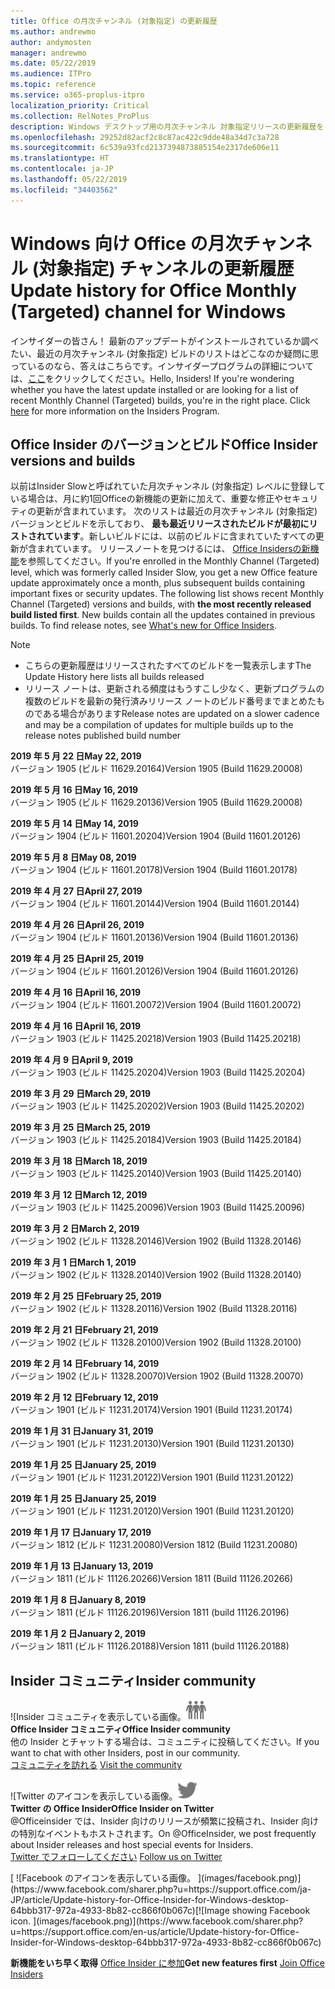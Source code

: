 ```yaml
---
title: Office の月次チャンネル (対象指定) の更新履歴
ms.author: andrewmo
author: andymosten
manager: andrewmo
ms.date: 05/22/2019
ms.audience: ITPro
ms.topic: reference
ms.service: o365-proplus-itpro
localization_priority: Critical
ms.collection: RelNotes_ProPlus
description: Windows デスクトップ用の月次チャンネル 対象指定リリースの更新履歴を Insider の皆様に提供します。
ms.openlocfilehash: 29252d82acf2c8c87ac422c9dde48a34d7c3a728
ms.sourcegitcommit: 6c539a93fcd2137394873885154e2317de606e11
ms.translationtype: HT
ms.contentlocale: ja-JP
ms.lasthandoff: 05/22/2019
ms.locfileid: "34403562"
---
```

# <a name="update-history-for-office-monthly-targeted-channel-for-windows"></a><span data-ttu-id="4bf26-103">Windows 向け Office の月次チャンネル (対象指定) チャンネルの更新履歴</span><span class="sxs-lookup"><span data-stu-id="4bf26-103">Update history for Office Monthly (Targeted) channel for Windows</span></span>

<span data-ttu-id="4bf26-p101">インサイダーの皆さん！ 最新のアップデートがインストールされているか調べたい、最近の月次チャンネル (対象指定) ビルドのリストはどこなのか疑問に思っているのなら、答えはこちらです。インサイダープログラムの詳細については、[ここ](https://insider.office.com/)をクリックしてください。</span><span class="sxs-lookup"><span data-stu-id="4bf26-p101">Hello, Insiders! If you're wondering whether you have the latest update installed or are looking for a list of recent Monthly Channel (Targeted) builds, you're in the right place. Click [here](https://insider.office.com/) for more information on the Insiders Program.</span></span>

## <a name="office-insider-versions-and-builds"></a><span data-ttu-id="4bf26-107">Office Insider のバージョンとビルド</span><span class="sxs-lookup"><span data-stu-id="4bf26-107">Office Insider versions and builds</span></span>

<span data-ttu-id="4bf26-p102">以前はInsider Slowと呼ばれていた月次チャンネル (対象指定) レベルに登録している場合は、月に約1回Officeの新機能の更新に加えて、重要な修正やセキュリティの更新が含まれています。 次のリストは最近の月次チャンネル (対象指定) バージョンとビルドを示しており、 **最も最近リリースされたビルドが最初にリストされています**。新しいビルドには、以前のビルドに含まれていたすべての更新が含まれています。 リリースノートを見つけるには、 [Office Insidersの新機能](https://support.office.com/ja-JP/article/what-s-new-for-office-insiders-c152d1e2-96ff-4ce9-8c14-e74e13847a24)を参照してください。</span><span class="sxs-lookup"><span data-stu-id="4bf26-p102">If you're enrolled in the Monthly Channel (Targeted) level, which was formerly called Insider Slow, you get a new Office feature update approximately once a month, plus subsequent builds containing important fixes or security updates. The following list shows recent Monthly Channel (Targeted) versions and builds, with **the most recently released build listed first**. New builds contain all the updates contained in previous builds. To find release notes, see [What's new for Office Insiders](https://support.office.com/en-us/article/what-s-new-for-office-insiders-c152d1e2-96ff-4ce9-8c14-e74e13847a24).</span></span>

> [!NOTE]
> - <span data-ttu-id="4bf26-112">こちらの更新履歴はリリースされたすべてのビルドを一覧表示します</span><span class="sxs-lookup"><span data-stu-id="4bf26-112">The Update History here lists all builds released</span></span>
> - <span data-ttu-id="4bf26-113">リリース ノートは、更新される頻度はもうすこし少なく、更新プログラムの複数のビルドを最新の発行済みリリース ノートのビルド番号までまとめたものである場合があります</span><span class="sxs-lookup"><span data-stu-id="4bf26-113">Release notes are updated on a slower cadence and may be a compilation of updates for multiple builds up to the release notes published build number</span></span>

[//]: # (削除禁止)

<span data-ttu-id="4bf26-115">**2019 年 5 月 22 日**</span><span class="sxs-lookup"><span data-stu-id="4bf26-115">**May 22, 2019**</span></span><br/> <span data-ttu-id="4bf26-116">バージョン 1905 (ビルド 11629.20164)</span><span class="sxs-lookup"><span data-stu-id="4bf26-116">Version 1905 (Build 11629.20008)</span></span><br/>

<span data-ttu-id="4bf26-117">**2019 年 5 月 16 日**</span><span class="sxs-lookup"><span data-stu-id="4bf26-117">**May 16, 2019**</span></span><br/>
<span data-ttu-id="4bf26-118">バージョン 1905 (ビルド 11629.20136)</span><span class="sxs-lookup"><span data-stu-id="4bf26-118">Version 1905 (Build 11629.20008)</span></span><br/>

<span data-ttu-id="4bf26-119">**2019 年 5 月 14 日**</span><span class="sxs-lookup"><span data-stu-id="4bf26-119">**May 14, 2019**</span></span><br/>
<span data-ttu-id="4bf26-120">バージョン 1904 (ビルド 11601.20204)</span><span class="sxs-lookup"><span data-stu-id="4bf26-120">Version 1904 (Build 11601.20126)</span></span><br/>

<span data-ttu-id="4bf26-121">**2019 年 5 月 8 日**</span><span class="sxs-lookup"><span data-stu-id="4bf26-121">**May 08, 2019**</span></span><br/>
<span data-ttu-id="4bf26-122">バージョン 1904 (ビルド 11601.20178)</span><span class="sxs-lookup"><span data-stu-id="4bf26-122">Version 1904 (Build 11601.20178)</span></span><br/>

<span data-ttu-id="4bf26-123">**2019 年 4 月 27 日**</span><span class="sxs-lookup"><span data-stu-id="4bf26-123">**April 27, 2019**</span></span><br/>
<span data-ttu-id="4bf26-124">バージョン 1904 (ビルド 11601.20144)</span><span class="sxs-lookup"><span data-stu-id="4bf26-124">Version 1904 (Build 11601.20144)</span></span><br/>

<span data-ttu-id="4bf26-125">**2019 年 4 月 26 日**</span><span class="sxs-lookup"><span data-stu-id="4bf26-125">**April 26, 2019**</span></span><br/>
<span data-ttu-id="4bf26-126">バージョン 1904 (ビルド 11601.20136)</span><span class="sxs-lookup"><span data-stu-id="4bf26-126">Version 1904 (Build 11601.20136)</span></span><br/>

<span data-ttu-id="4bf26-127">**2019 年 4 月 25 日**</span><span class="sxs-lookup"><span data-stu-id="4bf26-127">**April 25, 2019**</span></span><br/>
<span data-ttu-id="4bf26-128">バージョン 1904 (ビルド 11601.20126)</span><span class="sxs-lookup"><span data-stu-id="4bf26-128">Version 1904 (Build 11601.20126)</span></span><br/>

<span data-ttu-id="4bf26-129">**2019 年 4 月 16 日**</span><span class="sxs-lookup"><span data-stu-id="4bf26-129">**April 16, 2019**</span></span><br/>
<span data-ttu-id="4bf26-130">バージョン 1904 (ビルド 11601.20072)</span><span class="sxs-lookup"><span data-stu-id="4bf26-130">Version 1904 (Build 11601.20072)</span></span><br/>

<span data-ttu-id="4bf26-131">**2019 年 4 月 16 日**</span><span class="sxs-lookup"><span data-stu-id="4bf26-131">**April 16, 2019**</span></span><br/>
<span data-ttu-id="4bf26-132">バージョン 1903 (ビルド 11425.20218)</span><span class="sxs-lookup"><span data-stu-id="4bf26-132">Version 1903 (Build 11425.20218)</span></span><br/>

<span data-ttu-id="4bf26-133">**2019 年 4 月 9 日**</span><span class="sxs-lookup"><span data-stu-id="4bf26-133">**April 9, 2019**</span></span><br/>
<span data-ttu-id="4bf26-134">バージョン 1903 (ビルド 11425.20204)</span><span class="sxs-lookup"><span data-stu-id="4bf26-134">Version 1903 (Build 11425.20204)</span></span><br/>

<span data-ttu-id="4bf26-135">**2019 年 3 月 29 日**</span><span class="sxs-lookup"><span data-stu-id="4bf26-135">**March 29, 2019**</span></span><br/> <span data-ttu-id="4bf26-136">バージョン 1903 (ビルド 11425.20202)</span><span class="sxs-lookup"><span data-stu-id="4bf26-136">Version 1903 (Build 11425.20202)</span></span><br/>

<span data-ttu-id="4bf26-137">**2019 年 3 月 25 日**</span><span class="sxs-lookup"><span data-stu-id="4bf26-137">**March 25, 2019**</span></span><br/> <span data-ttu-id="4bf26-138">バージョン 1903 (ビルド 11425.20184)</span><span class="sxs-lookup"><span data-stu-id="4bf26-138">Version 1903 (Build 11425.20184)</span></span><br/>

<span data-ttu-id="4bf26-139">**2019 年 3 月 18 日**</span><span class="sxs-lookup"><span data-stu-id="4bf26-139">**March 18, 2019**</span></span><br/> <span data-ttu-id="4bf26-140">バージョン 1903 (ビルド 11425.20140)</span><span class="sxs-lookup"><span data-stu-id="4bf26-140">Version 1903 (Build 11425.20140)</span></span><br/>

<span data-ttu-id="4bf26-141">**2019 年 3 月 12 日**</span><span class="sxs-lookup"><span data-stu-id="4bf26-141">**March 12, 2019**</span></span><br/> <span data-ttu-id="4bf26-142">バージョン 1903 (ビルド 11425.20096)</span><span class="sxs-lookup"><span data-stu-id="4bf26-142">Version 1903 (Build 11425.20096)</span></span><br/>

<span data-ttu-id="4bf26-143">**2019 年 3 月 2 日**</span><span class="sxs-lookup"><span data-stu-id="4bf26-143">**March 2, 2019**</span></span><br/> <span data-ttu-id="4bf26-144">バージョン 1902 (ビルド 11328.20146)</span><span class="sxs-lookup"><span data-stu-id="4bf26-144">Version 1902 (Build 11328.20146)</span></span><br/>

<span data-ttu-id="4bf26-145">**2019 年 3 月 1 日**</span><span class="sxs-lookup"><span data-stu-id="4bf26-145">**March 1, 2019**</span></span><br/> <span data-ttu-id="4bf26-146">バージョン 1902 (ビルド 11328.20140)</span><span class="sxs-lookup"><span data-stu-id="4bf26-146">Version 1902 (Build 11328.20140)</span></span><br/>

<span data-ttu-id="4bf26-147">**2019 年 2 月 25 日**</span><span class="sxs-lookup"><span data-stu-id="4bf26-147">**February 25, 2019**</span></span><br/> <span data-ttu-id="4bf26-148">バージョン 1902 (ビルド 11328.20116)</span><span class="sxs-lookup"><span data-stu-id="4bf26-148">Version 1902 (Build 11328.20116)</span></span><br/>

<span data-ttu-id="4bf26-149">**2019 年 2 月 21 日**</span><span class="sxs-lookup"><span data-stu-id="4bf26-149">**February 21, 2019**</span></span><br/> <span data-ttu-id="4bf26-150">バージョン 1902 (ビルド 11328.20100)</span><span class="sxs-lookup"><span data-stu-id="4bf26-150">Version 1902 (Build 11328.20100)</span></span><br/>

<span data-ttu-id="4bf26-151">**2019 年 2 月 14 日**</span><span class="sxs-lookup"><span data-stu-id="4bf26-151">**February 14, 2019**</span></span><br/> <span data-ttu-id="4bf26-152">バージョン 1902 (ビルド 11328.20070)</span><span class="sxs-lookup"><span data-stu-id="4bf26-152">Version 1902 (Build 11328.20070)</span></span><br/>

<span data-ttu-id="4bf26-153">**2019 年 2 月 12 日**</span><span class="sxs-lookup"><span data-stu-id="4bf26-153">**February 12, 2019**</span></span><br/> <span data-ttu-id="4bf26-154">バージョン 1901 (ビルド 11231.20174)</span><span class="sxs-lookup"><span data-stu-id="4bf26-154">Version 1901 (Build 11231.20174)</span></span><br/>

<span data-ttu-id="4bf26-155">**2019 年 1 月 31 日**</span><span class="sxs-lookup"><span data-stu-id="4bf26-155">**January 31, 2019**</span></span><br/> <span data-ttu-id="4bf26-156">バージョン 1901 (ビルド 11231.20130)</span><span class="sxs-lookup"><span data-stu-id="4bf26-156">Version 1901 (Build 11231.20130)</span></span><br/> 

<span data-ttu-id="4bf26-157">**2019 年 1 月 25 日**</span><span class="sxs-lookup"><span data-stu-id="4bf26-157">**January 25, 2019**</span></span><br/> <span data-ttu-id="4bf26-158">バージョン 1901 (ビルド 11231.20122)</span><span class="sxs-lookup"><span data-stu-id="4bf26-158">Version 1901 (Build 11231.20122)</span></span><br/> 

<span data-ttu-id="4bf26-159">**2019 年 1 月 25 日**</span><span class="sxs-lookup"><span data-stu-id="4bf26-159">**January 25, 2019**</span></span><br/> <span data-ttu-id="4bf26-160">バージョン 1901 (ビルド 11231.20120)</span><span class="sxs-lookup"><span data-stu-id="4bf26-160">Version 1901 (Build 11231.20120)</span></span><br/> 

<span data-ttu-id="4bf26-161">**2019 年 1 月 17 日**</span><span class="sxs-lookup"><span data-stu-id="4bf26-161">**January 17, 2019**</span></span><br/> <span data-ttu-id="4bf26-162">バージョン 1812 (ビルド 11231.20080)</span><span class="sxs-lookup"><span data-stu-id="4bf26-162">Version 1812 (Build 11231.20080)</span></span><br/> 

<span data-ttu-id="4bf26-163">**2019 年 1 月 13 日**</span><span class="sxs-lookup"><span data-stu-id="4bf26-163">**January 13, 2019**</span></span><br/> <span data-ttu-id="4bf26-164">バージョン 1811 (ビルド 11126.20266)</span><span class="sxs-lookup"><span data-stu-id="4bf26-164">Version 1811 (Build 11126.20266)</span></span><br/>

<span data-ttu-id="4bf26-165">**2019 年 1 月 8 日**</span><span class="sxs-lookup"><span data-stu-id="4bf26-165">**January 8, 2019**</span></span><br/> <span data-ttu-id="4bf26-166">バージョン 1811 (ビルド 11126.20196)</span><span class="sxs-lookup"><span data-stu-id="4bf26-166">Version 1811 (build 11126.20196)</span></span><br/> 

<span data-ttu-id="4bf26-167">**2019 年 1 月 2 日**</span><span class="sxs-lookup"><span data-stu-id="4bf26-167">**January 2, 2019**</span></span><br/> <span data-ttu-id="4bf26-168">バージョン 1811 (ビルド 11126.20188)</span><span class="sxs-lookup"><span data-stu-id="4bf26-168">Version 1811 (build 11126.20188)</span></span><br/> 


## <a name="insider-community"></a><span data-ttu-id="4bf26-169">Insider コミュニティ</span><span class="sxs-lookup"><span data-stu-id="4bf26-169">Insider community</span></span>

<span data-ttu-id="4bf26-170">![Insider コミュニティを表示している画像。</span><span class="sxs-lookup"><span data-stu-id="4bf26-170">![Image showing insider community.</span></span> ](images/insidercommunity.png)<br/>
<span data-ttu-id="4bf26-171">**Office Insider コミュニティ**</span><span class="sxs-lookup"><span data-stu-id="4bf26-171">**Office Insider community**</span></span><br/> <span data-ttu-id="4bf26-172">他の Insider とチャットする場合は、コミュニティに投稿してください。</span><span class="sxs-lookup"><span data-stu-id="4bf26-172">If you want to chat with other Insiders, post in our community.</span></span><br/><span data-ttu-id="4bf26-173"> 
[コミュニティを訪れる](https://go.microsoft.com/fwlink/?linkid=843493)</span><span class="sxs-lookup"><span data-stu-id="4bf26-173"> 
[Visit the community](https://go.microsoft.com/fwlink/?linkid=843493)</span></span><br/> 

<span data-ttu-id="4bf26-174">![Twitter のアイコンを表示している画像。</span><span class="sxs-lookup"><span data-stu-id="4bf26-174">![Image showing twitter icon.</span></span> ](images/twitter.png)<br/>
<span data-ttu-id="4bf26-175">**Twitter の Office Insider**</span><span class="sxs-lookup"><span data-stu-id="4bf26-175">**Office Insider on Twitter**</span></span><br/> <span data-ttu-id="4bf26-176">@Officeinsider では、Insider 向けのリリースが頻繁に投稿され、Insider 向けの特別なイベントもホストされます。</span><span class="sxs-lookup"><span data-stu-id="4bf26-176">On @OfficeInsider, we post frequently about Insider releases and host special events for Insiders.</span></span><br/><span data-ttu-id="4bf26-177"> 
[Twitter でフォローしてください](https://go.microsoft.com/fwlink/?linkid=717717)</span><span class="sxs-lookup"><span data-stu-id="4bf26-177"> 
[Follow us on Twitter](https://go.microsoft.com/fwlink/?linkid=717717)</span></span><br/> 

<span data-ttu-id="4bf26-178">
  [
  ![Facebook のアイコンを表示している画像。 ](images/facebook.png)](https://www.facebook.com/sharer.php?u=https://support.office.com/ja-JP/article/Update-history-for-Office-Insider-for-Windows-desktop-64bbb317-972a-4933-8b82-cc866f0b067c)</span><span class="sxs-lookup"><span data-stu-id="4bf26-178">[![Image showing Facebook icon. ](images/facebook.png)](https://www.facebook.com/sharer.php?u=https://support.office.com/en-us/article/Update-history-for-Office-Insider-for-Windows-desktop-64bbb317-972a-4933-8b82-cc866f0b067c)</span></span>       


<span data-ttu-id="4bf26-179">**新機能をいち早く取得**
[Office Insider に参加](https://insider.office.com/)</span><span class="sxs-lookup"><span data-stu-id="4bf26-179">**Get new features first**
[Join Office Insiders](https://insider.office.com/)</span></span>
